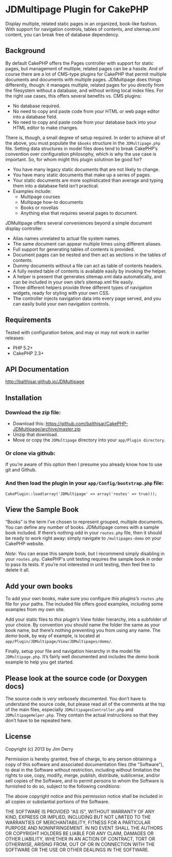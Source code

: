 JDMultipage Plugin for CakePHP
==============================

Display multiple, related static pages in an organized, book-like fashion. With
support for navigation controls, tables of contents, and sitemap.xml content,
you can break free of database dependency.


Background
----------

By default CakePHP offers the Pages controller with support for static pages,
but management of multiple, related pages can be a hassle. And of course there
are a lot of CMS-type plugins for CakePHP that permit multiple documents and
documents with multiple pages. JDMultipage does things differently, though:
it manages multiple, related pages for you directly from the filesystem without
a database, and without writing local index files. For the right use cases,
this offers several benefits vs. CMS plugins:

- No database required.
- No need to copy and paste code from your HTML or web page editor into a
  database field.
- No need to copy and paste code from your database back into your HTML
  editor to make changes.

There is, though, a small degree of setup required. In order to achieve all of
the above, you must populate the `$books` structure in the `JDMultipage.php`
file. Setting data structures in model files does tend to break CakePHP’s
convention over configuration philosophy, which is why the use case is
important. So, for whom might this plugin solutinon be good for?

- You have many legacy static documents that are not likely to change.
- You have many static documents that make up a series of pages.
- Your static documents are more sophisticated than average and typing them
  into a database field isn’t practical.
- Examples include:
    - Multipage courses
    - Multipage how-to documents
    - Books or novellas
    - Anything else that requires several pages to document.

JDMultipage offers several conveniences beyond a simple document display
controller.

- Alias names unrelated to actual file system names.
- The same document can appear multiple times using different aliases.
- Full support for generating tables of contents is provided.
- Document pages can be nested and then act as sections in the tables of
  contents.
- Dummy documents without a file can act as table of contents headers.
- A fully nested table of contents is available easily by invoking the helper.
- A helper is present that generates sitemap.xml data automatically, and can
  be included in your own site’s sitemap.xml file easily.
- Three different helpers provide three different types of navigation
  widgets, ready for styling with your own CSS.
- The controller injects navigation data into every page served, and you can
  easily build your own navigation controls.


Requirements
------------

Tested with configuration below, and may or may not work in earlier releases:

* PHP 5.2+
* CakePHP 2.3+


API Documentation
-----------------
http://balthisar.github.io/JDMultipage


Installation
------------

### Download the zip file:
- Download this: https://github.com/balthisar/CakePHP-JDMultipage/archive/master.zip
- Unzip that download.
- Move or copy the `JDMultipage` directory into your `app/Plugin directory`.


### Or clone via github:

If you’re aware of this option then I presume you already know how to use git
and Github.

### And then load the plugin in your `app/Config/bootstrap.php` file:

    CakePlugin::load(array('JDMultipage' => array('routes' => true)));


View the Sample Book
--------------------

“Books” is the term I’ve chosen to represent grouped, multiple documents. You
can define any number of books. JDMultipage comes with a sample book included.
If there’s nothing odd in your `routes.php` file, then it should be ready to
work right away: simply navigate to `/multipages-demo` on your CakePHP website.

_Note_: You can erase this sample book, but I recommend simply disabling in
your `routes.php`. CakePHP's unit testing requires the sample book in order
to pass its tests. If you’re not interested in unit testing, then feel free to
delete it all.


Add your own books
------------------

To add your own books, make sure you configure _this plugins’s_ `routes.php`
file for your paths. The included file offers good examples, including some
examples from my own site.

Add your static files to _this plugin’s_ View folder hierarchy, into a
subfolder of your choice. By convention you should name the folder the same as
your book name, but there’s nothing preventing you from using any name. The
_demo_ book, by way of example, is located at
`app/Plugin/JDMultipage/View/JDMultipages/demo/`.

Finally, setup your file and navigation hierarchy in the model file
`JDMultipage.php`. It’s fairly well documented and includes the _demo_ book
example to help you get started.

Please look at the source code (or Doxygen docs)
------------------------------------------------

The source code is _very_ verbosely documented. You don’t have to understand
the source code, but please read all of the comments at the top of the main
files, especially `JDMultipagesController.php` and `JDMultipageHelper.php`.
They contain the actual instructions so that they don’t have to be repeated
here.


License
-------
Copyright (c) 2013 by Jim Derry

Permission is hereby granted, free of charge, to any person obtaining a copy
of this software and associated documentation files (the "Software"), to deal
in the Software without restriction, including without limitation the rights
to use, copy, modify, merge, publish, distribute, sublicense, and/or sell
copies of the Software, and to permit persons to whom the Software is
furnished to do so, subject to the following conditions:

The above copyright notice and this permission notice shall be included in
all copies or substantial portions of the Software.

THE SOFTWARE IS PROVIDED "AS IS", WITHOUT WARRANTY OF ANY KIND, EXPRESS OR
IMPLIED, INCLUDING BUT NOT LIMITED TO THE WARRANTIES OF MERCHANTABILITY,
FITNESS FOR A PARTICULAR PURPOSE AND NONINFRINGEMENT. IN NO EVENT SHALL THE
AUTHORS OR COPYRIGHT HOLDERS BE LIABLE FOR ANY CLAIM, DAMAGES OR OTHER
LIABILITY, WHETHER IN AN ACTION OF CONTRACT, TORT OR OTHERWISE, ARISING FROM,
OUT OF OR IN CONNECTION WITH THE SOFTWARE OR THE USE OR OTHER DEALINGS IN
THE SOFTWARE.
